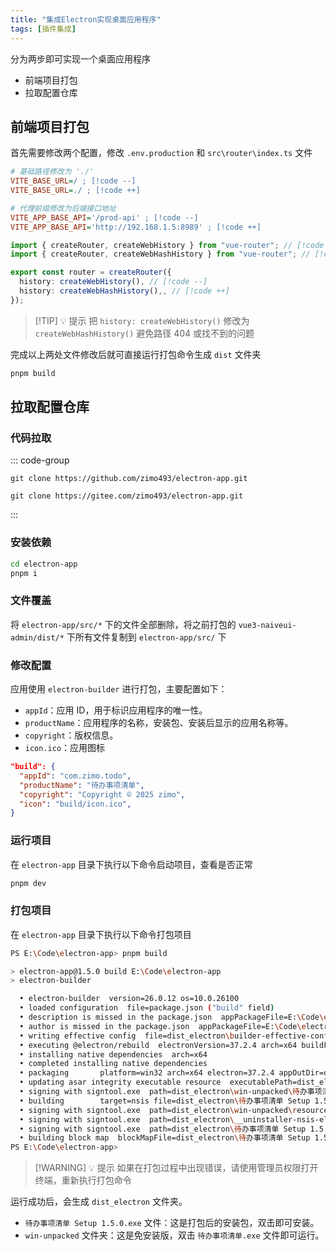 ```yaml
---
title: "集成Electron实现桌面应用程序"
tags: [插件集成]
---
```


分为两步即可实现一个桌面应用程序

- 前端项目打包
- 拉取配置仓库

## 前端项目打包

首先需要修改两个配置，修改 `.env.production` 和 `src\router\index.ts` 文件

```ini [.env.production]
# 基础路径修改为 './'
VITE_BASE_URL=/ ; [!code --]
VITE_BASE_URL=./ ; [!code ++]

# 代理前缀修改为后端接口地址
VITE_APP_BASE_API='/prod-api' ; [!code --]
VITE_APP_BASE_API='http://192.168.1.5:8989' ; [!code ++]
```

```ts [src\router\index.ts]
import { createRouter, createWebHistory } from "vue-router"; // [!code --]
import { createRouter, createWebHashHistory } from "vue-router"; // [!code ++]

export const router = createRouter({
  history: createWebHistory(), // [!code --]
  history: createWebHashHistory(),, // [!code ++]
});
```

> [!TIP] 💡 提示
> 把 `history: createWebHistory()` 修改为 `createWebHashHistory()` 避免路径 404 或找不到的问题

完成以上两处文件修改后就可直接运行打包命令生成 `dist` 文件夹

```bash [pnpm]
pnpm build
```

## 拉取配置仓库

### 代码拉取

::: code-group

```shell [GitHub]
git clone https://github.com/zimo493/electron-app.git
```

```shell [Gitee]
git clone https://gitee.com/zimo493/electron-app.git
```

:::

### 安装依赖

```bash [pnpm]
cd electron-app
pnpm i
```

### 文件覆盖

将 `electron-app/src/*` 下的文件全部删除，将之前打包的 `vue3-naiveui-admin/dist/*` 下所有文件复制到 `electron-app/src/` 下

### 修改配置

应用使用 `electron-builder` 进行打包，主要配置如下：

- `appId`：应用 ID，用于标识应用程序的唯一性。
- `productName`：应用程序的名称，安装包、安装后显示的应用名称等。
- `copyright`：版权信息。
- `icon.ico`：应用图标

```json [package.json]
"build": {
  "appId": "com.zimo.todo",
  "productName": "待办事项清单",
  "copyright": "Copyright © 2025 zimo",
  "icon": "build/icon.ico",
}
```

### 运行项目

在 `electron-app` 目录下执行以下命令启动项目，查看是否正常

```bash [pnpm]
pnpm dev
```

### 打包项目

在 `electron-app` 目录下执行以下命令打包项目

```bash [pnpm]
PS E:\Code\electron-app> pnpm build

> electron-app@1.5.0 build E:\Code\electron-app
> electron-builder

  • electron-builder  version=26.0.12 os=10.0.26100
  • loaded configuration  file=package.json ("build" field)
  • description is missed in the package.json  appPackageFile=E:\Code\electron-app\package.json
  • author is missed in the package.json  appPackageFile=E:\Code\electron-app\package.json
  • writing effective config  file=dist_electron\builder-effective-config.yaml
  • executing @electron/rebuild  electronVersion=37.2.4 arch=x64 buildFromSource=false appDir=./
  • installing native dependencies  arch=x64
  • completed installing native dependencies
  • packaging       platform=win32 arch=x64 electron=37.2.4 appOutDir=dist_electron\win-unpacked
  • updating asar integrity executable resource  executablePath=dist_electron\win-unpacked\待办事项清单.exe
  • signing with signtool.exe  path=dist_electron\win-unpacked\待办事项清单.exe
  • building        target=nsis file=dist_electron\待办事项清单 Setup 1.5.0.exe archs=x64 oneClick=false perMachine=false
  • signing with signtool.exe  path=dist_electron\win-unpacked\resources\elevate.exe
  • signing with signtool.exe  path=dist_electron\__uninstaller-nsis-electron-app.exe
  • signing with signtool.exe  path=dist_electron\待办事项清单 Setup 1.5.0.exe
  • building block map  blockMapFile=dist_electron\待办事项清单 Setup 1.5.0.exe.blockmap
PS E:\Code\electron-app>
```

> [!WARNING] 💡 提示
> 如果在打包过程中出现错误，请使用管理员权限打开终端，重新执行打包命令

运行成功后，会生成 `dist_electron` 文件夹。

- `待办事项清单 Setup 1.5.0.exe` 文件：这是打包后的安装包，双击即可安装。
- `win-unpacked` 文件夹：这是免安装版，双击 `待办事项清单.exe` 文件即可运行。
